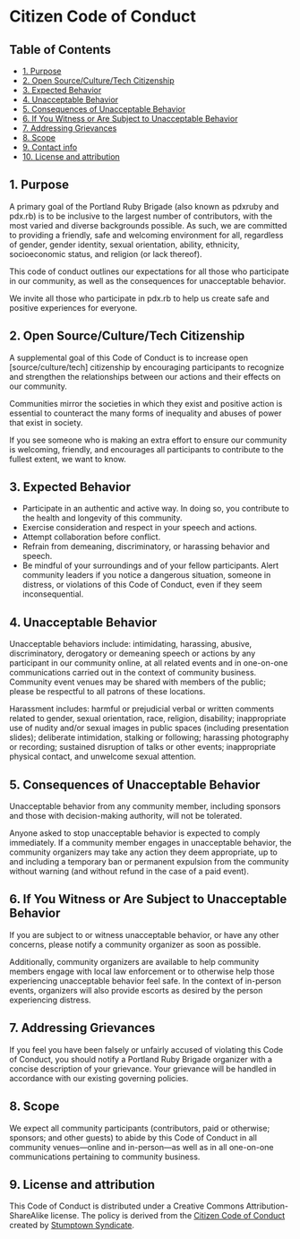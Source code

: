 <!--Title start

# CCoC template

This template is licensed under the MIT license (https://choosealicense.com/licenses/mit/).

The MIT License is a permissive open-source license that allows you to use this template for any purpose, including commercial purposes, as long as you include a copy of the license and retain the copyright notice. You can also modify and distribute the template, as long as you include the same license and copyright notice as the original template. You are not required to share your modifications or derivative works with others. You are free to use this template in your own projects without any limitations.

Title end-->

<!--Start template-->

# Citizen Code of Conduct

## Table of Contents

- [1. Purpose](#1-purpose)
- [2. Open Source/Culture/Tech Citizenship](#2-open-sourceculturetech-citizenship)
- [3. Expected Behavior](#3-expected-behavior)
- [4. Unacceptable Behavior](#4-unacceptable-behavior)
- [5. Consequences of Unacceptable Behavior](#5-consequences-of-unacceptable-behavior)
- [6. If You Witness or Are Subject to Unacceptable Behavior](#6-if-you-witness-or-are-subject-to-unacceptable-behavior)
- [7. Addressing Grievances](#7-addressing-grievances)
- [8. Scope](#8-scope)
- [9. Contact info](#9-contact-info)
- [10. License and attribution](#10-license-and-attribution)

## 1. Purpose

A primary goal of the Portland Ruby Brigade (also known as pdxruby and pdx.rb) is to be inclusive to the largest number of contributors, with the most varied and diverse backgrounds possible. As such, we are committed to providing a friendly, safe and welcoming environment for all, regardless of gender, gender identity, sexual orientation, ability, ethnicity, socioeconomic status, and religion (or lack thereof).

This code of conduct outlines our expectations for all those who participate in our community, as well as the consequences for unacceptable behavior.

We invite all those who participate in pdx.rb to help us create safe and positive experiences for everyone.

## 2. Open Source/Culture/Tech Citizenship

A supplemental goal of this Code of Conduct is to increase open [source/culture/tech] citizenship by encouraging participants to recognize and strengthen the relationships between our actions and their effects on our community.

Communities mirror the societies in which they exist and positive action is essential to counteract the many forms of inequality and abuses of power that exist in society.

If you see someone who is making an extra effort to ensure our community is welcoming, friendly, and encourages all participants to contribute to the fullest extent, we want to know.

## 3. Expected Behavior

- Participate in an authentic and active way. In doing so, you contribute to the health and longevity of this community.
- Exercise consideration and respect in your speech and actions.
- Attempt collaboration before conflict.
- Refrain from demeaning, discriminatory, or harassing behavior and speech.
- Be mindful of your surroundings and of your fellow participants. Alert community leaders if you notice a dangerous situation, someone in distress, or violations of this Code of Conduct, even if they seem inconsequential.

## 4. Unacceptable Behavior

Unacceptable behaviors include: intimidating, harassing, abusive, discriminatory, derogatory or demeaning speech or actions by any participant in our community online, at all related events and in one-on-one communications carried out in the context of community business. Community event venues may be shared with members of the public; please be respectful to all patrons of these locations.

Harassment includes: harmful or prejudicial verbal or written comments related to gender, sexual orientation, race, religion, disability; inappropriate use of nudity and/or sexual images in public spaces (including presentation slides); deliberate intimidation, stalking or following; harassing photography or recording; sustained disruption of talks or other events; inappropriate physical contact, and unwelcome sexual attention.

## 5. Consequences of Unacceptable Behavior

Unacceptable behavior from any community member, including sponsors and those with decision-making authority, will not be tolerated.

Anyone asked to stop unacceptable behavior is expected to comply immediately. If a community member engages in unacceptable behavior, the community organizers may take any action they deem appropriate, up to and including a temporary ban or permanent expulsion from the community without warning (and without refund in the case of a paid event).

## 6. If You Witness or Are Subject to Unacceptable Behavior

If you are subject to or witness unacceptable behavior, or have any other concerns, please notify a community organizer as soon as possible.

Additionally, community organizers are available to help community members engage with local law enforcement or to otherwise help those experiencing unacceptable behavior feel safe. In the context of in-person events, organizers will also provide escorts as desired by the person experiencing distress.

## 7. Addressing Grievances

If you feel you have been falsely or unfairly accused of violating this Code of Conduct, you should notify a Portland Ruby Brigade organizer with a concise description of your grievance. Your grievance will be handled in accordance with our existing governing policies.

## 8. Scope

We expect all community participants (contributors, paid or otherwise; sponsors; and other guests) to abide by this Code of Conduct in all community venues—online and in-person—as well as in all one-on-one communications pertaining to community business.

## 9. License and attribution

This Code of Conduct is distributed under a Creative Commons Attribution-ShareAlike license. The policy is derived from the [Citizen Code of Conduct](http://citizencodeofconduct.org) created by [Stumptown Syndicate](http://stumptownsyndicate.org).

<!--End template>
